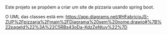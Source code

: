 Este projeto se propõem a criar um site de pizzaria usando spring boot.

O UML das classes está em: https://app.diagrams.net/#HFabricioJS-ZUP%2Fpizzaria%2Fmain%2FDiagrama%20sem%20nome.drawio#%7B%22pageId%22%3A%22C5RBs43oDa-KdzZeNtuy%22%7D
